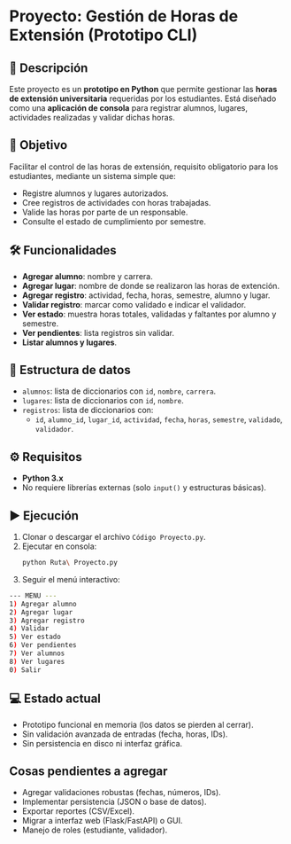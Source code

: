 # Proyecto: Gestión de Horas de Extensión (Prototipo CLI)

## 📌 Descripción
Este proyecto es un **prototipo en Python** que permite gestionar las **horas de extensión universitaria** requeridas por los estudiantes.
Está diseñado como una **aplicación de consola** para registrar alumnos, lugares, actividades realizadas y validar dichas horas.

## 🎯 Objetivo
Facilitar el control de las horas de extensión, requisito obligatorio para los estudiantes, mediante un sistema simple que:
- Registre alumnos y lugares autorizados.
- Cree registros de actividades con horas trabajadas.
- Valide las horas por parte de un responsable.
- Consulte el estado de cumplimiento por semestre.

## 🛠️ Funcionalidades
- **Agregar alumno**: nombre y carrera.
- **Agregar lugar**: nombre de donde se realizaron las horas de extención.
- **Agregar registro**: actividad, fecha, horas, semestre, alumno y lugar.
- **Validar registro**: marcar como validado e indicar el validador.
- **Ver estado**: muestra horas totales, validadas y faltantes por alumno y semestre.
- **Ver pendientes**: lista registros sin validar.
- **Listar alumnos y lugares**.

## 📂 Estructura de datos
- `alumnos`: lista de diccionarios con `id`, `nombre`, `carrera`.
- `lugares`: lista de diccionarios con `id`, `nombre`.
- `registros`: lista de diccionarios con:
  - `id`, `alumno_id`, `lugar_id`, `actividad`, `fecha`, `horas`, `semestre`, `validado`, `validador`.

## ⚙️ Requisitos
- **Python 3.x**
- No requiere librerías externas (solo `input()` y estructuras básicas).

## ▶️ Ejecución
1. Clonar o descargar el archivo `Código Proyecto.py`.
2. Ejecutar en consola:
   ```bash
   python Ruta\ Proyecto.py
   ```
3. Seguir el menú interactivo:
```bash
--- MENU ---
1) Agregar alumno
2) Agregar lugar
3) Agregar registro
4) Validar
5) Ver estado
6) Ver pendientes
7) Ver alumnos
8) Ver lugares
0) Salir
```
##  💻 Estado actual
- Prototipo funcional en memoria (los datos se pierden al cerrar).
- Sin validación avanzada de entradas (fecha, horas, IDs).
- Sin persistencia en disco ni interfaz gráfica.

## Cosas pendientes a agregar
- Agregar validaciones robustas (fechas, números, IDs).
- Implementar persistencia (JSON o base de datos).
- Exportar reportes (CSV/Excel).
- Migrar a interfaz web (Flask/FastAPI) o GUI.
- Manejo de roles (estudiante, validador).
